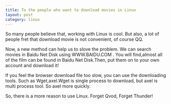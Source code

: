 ```yaml
---
title: To the people who want to download movies in Linux
layout: post
category: linux
---
```


So many people believe that, working with Linux is cool. But also, a lot of people fret that download movie is not convenient, of course QQ.

Now, a new method can help us to slove the problem. We can search movies in Baidu Net Disk using WWW.BAIDU.COM . You will find,almost all of the film can be found in Baidu Net Disk.Then, put them on to your own account and download it!

If you feel the browser download file too slow, you can use the downloading tools. Such as Wget,axel.Wget is single process to download, but axel is multi process tool. So axel more quickly.

So, there is a more reason to use Linux. Forget Qvod, Forget Thunder!
